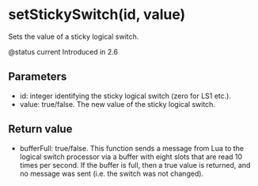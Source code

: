 # setStickySwitch(id, value)

Sets the value of a sticky logical switch.

@status current Introduced in 2.6

## Parameters

* id: integer identifying the sticky logical switch (zero for LS1 etc.).
* value: true/false. The new value of the sticky logical switch.

## Return value

*   bufferFull: true/false. This function sends a message from Lua to the logical switch processor via a buffer with eight slots that are read 10 times per second. If the buffer is full, then a true value is returned, and no message was sent (i.e. the switch was not changed).

